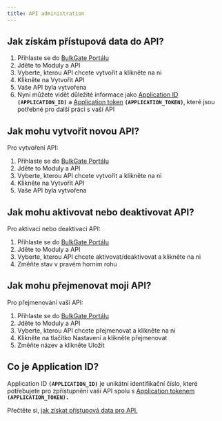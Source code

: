 ```yaml
---
title: API administration
---
```


## Jak získám přístupová data do API?
1.	Přihlaste se do [BulkGate Portálu](https://portal.bulkgate.com)
2.	Jděte to Moduly a API
3.	Vyberte, kterou API chcete vytvořit a klikněte na ni
4.	Klikněte na Vytvořit API
5.	Vaše API byla vytvořena
6.	Nyní můžete vidět důležité informace jako [Application ID](#co-je-application-id) **`(APPLICATION_ID)`** a [Application token](api-tokens.md#co-je-api-token) **`(APPLICATION_TOKEN)`**, které jsou potřebné pro další práci s vaší API

## Jak mohu vytvořit novou API?
Pro vytvoření API:
1.  Přihlaste se do [BulkGate Portálu](https://portal.bulkgate.com)
2.	Jděte to Moduly a API
3.	Vyberte, kterou API chcete vytvořit a klikněte na ni
4.	Klikněte na Vytvořit API
5.	Vaše API byla vytvořena

## Jak mohu aktivovat nebo deaktivovat API?
Pro aktivaci nebo deaktivaci API:
1.  Přihlaste se do [BulkGate Portálu](https://portal.bulkgate.com)
2.	Jděte to Moduly a API
3.	Vyberte, kterou API chcete aktivovat/deaktivovat a klikněte na ni
4.	Změňte stav v pravém horním rohu

## Jak mohu přejmenovat moji API?
Pro přejmenování vaší API:
1.  Přihlaste se do [BulkGate Portálu](https://portal.bulkgate.com)
2.	Jděte to Moduly a API
3.	Vyberte, kterou API chcete přejmenovat a klikněte na ni
4.	Klikněte na tlačítko Nastavení a klikněte přejmenovat
5.	Změňte název a klikněte Uložit

## Co je Application ID?
Application ID **`(APPLICATION_ID)`** je unikátní identifikační číslo, které potřebujete pro zpřístupnění vaší API spolu s [Application tokenem](api-tokens.md#co-je-api-token) **`(APPLICATION_TOKEN).`**

Přečtěte si, [jak získat přístupová data pro API.](api-administration.md#jak-získám-přístupová-data-do-api)
